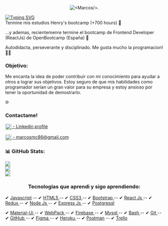 <p align='center'>
<img align='center' src='https://i.ibb.co/nMh87YB/Banner-Marcos-X-developer.jpg' alt='<Marcos/>.' />
</p> 

<a href="https://git.io/typing-svg"><img src="https://readme-typing-svg.demolab.com?font=Fira+Code&pause=1000&color=0A9EF7&width=435&lines=HOLA%2C+Mi+nombre+es+Marcos+Cruz+;Full+Stack+Development" alt="Typing SVG" /></a>
<br/>
Termine mis estudios Henry's bootcamp (+700 hours) 🙌

...y ademas, recientemenre termine el bootcamp de Frontend Developer (ReactJs) de OpenBootcamp (España) 🙌

Autodidacta, perseverante y disciplinado. Me gusta mucho la programacion! 👨‍🎓 

<h3>Objetivo:</h3><p> Me encanta la idea de poder contribuir con mi conocimiento para ayudar a otros a lograr sus objetivos. Estoy seguro de que mis habilidades como programador serían un gran valor para su empresa y estoy ansioso por tener la oportunidad de demostrarlo.</p>

🌐 <h3 align="left">Contactame!</h3>
<p align="left">
<a href="https://www.linkedin.com/in/marcos-cruz-dev/" target="_blank"><img align="center" src="https://img2.freepng.fr/20180529/str/kisspng-linkedin-computer-icons-logo-professional-network-social-networks-5b0d65b29ec943.2054111815276046586504.jpg" alt="marcos-cruz" height="20" width="auto" /> - Linkedin profile</a>
</p>
<p align="left">
<a href="mailto:marcosmc86@gmail.com" target="_blank"><img align="center" src="https://clipground.com/images/logo-gmail-png-1.png" alt="marcosmc86@gmail.com" height="20" width="auto" /> - marcosmc86@gmail.com</a>
<!-- </p>
<p align="left">
<a href="https://www.linkedin.com/in/marcos-cruz-front-end/" target="_blank"><img align="center" src="" alt="https://img2.freepng.fr/20180529/str/kisspng-linkedin-computer-icons-logo-professional-network-social-networks-5b0d65b29ec943.2054111815276046586504.jpg" height="20" width="auto" />Linkedin</a>
</p> -->

 ### 📊 GitHub Stats:
![](https://github-readme-stats.vercel.app/api?username=marco5x&theme=react&hide_border=true&include_all_commits=true&count_private=true)<br/>
![](https://github-readme-streak-stats.herokuapp.com/?user=marco5x&theme=react&hide_border=true)<br/>
![](https://github-readme-stats.vercel.app/api/top-langs/?username=marco5x&theme=react&hide_border=true&include_all_commits=true&count_private=true&layout=compact)
 
<h3 align="center">Tecnologias que aprendi y sigo aprendiendo:</h3>
<p align='center'>
 
✔ <a href="https://developer.mozilla.org/en-US/docs/Web/JavaScript" target="_blank"> Javascript</a>  --  ✔ <a href="https://www.w3.org/html/" target="_blank">HTML5 </a>  --  ✔ <a href="https://www.w3schools.com/css/" target="_blank">CSS3 </a>  --  ✔ <a href="https://getbootstrap.com" target="_blank">Bootstrap </a>  --  ✔ <a href="https://reactjs.org/" target="_blank">React Js </a>  --  ✔ <a href="https://redux.js.org" target="_blank">Redux </a>  --  ✔ <a href="https://nodejs.org" target="_blank">Node Js </a> --  ✔ <a href="https://expressjs.com" target="_blank">Express Js </a>  --  ✔ <a href="https://www.postgresql.org" target="_blank">Postgresql </a>
 
✔ <a href="https://material-ui.com/" target="_blank">Material-Ui </a>    --  ✔ <a href="https://webpack.js.org" target="_blank">WebPack </a>  --  ✔ <a href="https://firebase.google.com/" target="_blank">Firebase </a>   --  ✔ <a href="https://www.mysql.com/" target="_blank">Mysql </a>  --  ✔ <a href="https://www.gnu.org/software/bash/" target="_blank">Bash </a>  --  ✔ <a href="https://git-scm.com/" target="_blank">Git </a>  --  ✔ <a href="https://git-scm.com/" target="_blank">GitHub </a>  --  ✔ <a href="https://www.figma.com/" target="_blank">Figma </a>  --  ✔ <a href="https://heroku.com" target="_blank">Heroku </a>  --  ✔ <a href="https://postman.com" target="_blank">Postman</a> --  ✔ <a href="https://trello.com" target="_blank">Trello</a> 
</p>



<!--
**Marco5X/marco5X** is a ✨ _special_ ✨ repository because its `README.md` (this file) appears on your GitHub profile.

Here are some ideas to get you started:

- 🔭 I’m currently working on ...
- 🌱 I’m currently learning ...
- 👯 I’m looking to collaborate on ...
- 🤔 I’m looking for help with ...
- 💬 Ask me about ...
- 📫 How to reach me: ...
- 😄 Pronouns: ...
- ⚡ Fun fact: ...
-->
